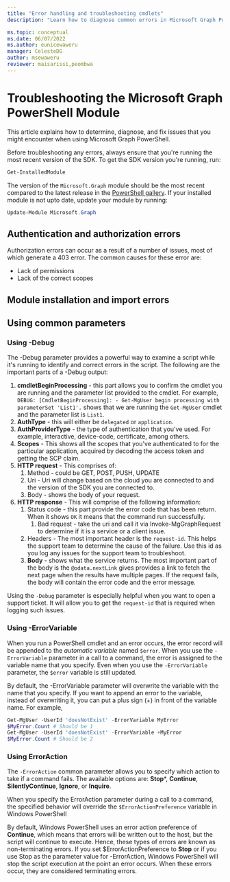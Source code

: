 ```yaml
---
title: "Error handling and troubleshooting cmdlets"
description: "Learn how to diagnose common errors in Microsoft Graph PowerShell"

ms.topic: conceptual
ms.date: 06/07/2022
ms.author: eunicewaweru
manager: CelesteDG
author: msewaweru
reviewer: maisarissi,peombwa
---
```


# Troubleshooting the Microsoft Graph PowerShell Module

This article explains how to determine, diagnose, and fix issues that you might encounter when using Microsoft Graph PowerShell.

Before troubleshooting any errors, always ensure that you're running the most recent version of the SDK. To get the SDK version you're running, run:

```powershell
Get-InstalledModule
```

The version of the `Microsoft.Graph` module should be the most recent compared to the latest release in the [PowerShell gallery](https://www.powershellgallery.com/packages/Microsoft.Graph). If your installed module is not upto date, update your module by running:

```PowerShell
Update-Module Microsoft.Graph
```

## Authentication and authorization errors

Authorization errors can occur as a result of a number of issues, most of which generate a 403 error. The common causes for these error are:

- Lack of permissions
- Lack of the correct scopes

## Module installation and import errors

## Using common parameters

### Using -Debug

The -Debug parameter provides a powerful way to examine a script while it's running to identify and correct errors in the script. The following are the important parts of a -Debug output:

1. **cmdletBeginProcessing** - this part allows you to confirm the cmdlet you are running and the parameter list provided to the cmdlet. For example, `DEBUG: [CmdletBeginProcessing]: - Get-MgUser begin processing with parameterSet 'List1'.` shows that we are running the `Get-MgUser` cmdlet and the parameter list is `List1`.
1. **AuthType** - this will either be `delegated` or `application`.
1. **AuthProviderType** - the type of authentication that you've used. For example, interactive, device-code, certificate, among others.
1. **Scopes** - This shows all the scopes that you've authenticated to for the particular application, acquired by decoding the access token and getting the SCP claim.
1. **HTTP request** - This comprises of:
    1. Method - could be GET, POST, PUSH, UPDATE
    1. Uri - Uri will change based on the cloud you are connected to and the version of the SDK you are connected to.
    1. Body - shows the body of your request.
1. **HTTP response** - This will comprise of the following information:
    1. Status code - this part provide the error code that has been return. When it shows `OK` it means that the command run successfully.
        1. Bad request - take the uri and call it via Invoke-MgGraphRequest to determine if it is a service or a client issue.
    1. Headers - The most important header is the `request-id`. This helps the support team to determine the cause of the failure. Use this id as you log any issues for the support team to troubleshoot.
    1. **Body** - shows what the service returns. The most important part of the body is the `@odata.nextLink` gives provides a link to fetch the next page when the results have multiple pages. If the request fails, the body will contain the error code and the error message.

Using the `-Debug` parameter is especially helpful when you want to open a support ticket. It will allow you to get the `request-id` that is required when logging such issues.

### Using -ErrorVariable

When you run a PowerShell cmdlet and an error occurs, the error record will be appended to the *automatic variable* named `$error`. When you use the `-ErrorVariable` parameter in a call to a command, the error is assigned to the variable name that you specify. Even when you use the `-ErrorVariable` parameter, the `$error` variable is still updated.

By default, the -ErrorVariable parameter will overwrite the variable with the name that you specify. If you want to append an error to the variable, instead of overwriting it, you can put a plus sign (+) in front of the variable name. For example,

```powershell
Get-MgUser -UserId 'doesNotExist' -ErrorVariable MyError
$MyError.Count # Should be 1
Get-MgUser -UserId 'doesNotExist' -ErrorVariable +MyError
$MyError.Count # Should be 2
```

### Using ErrorAction

The `-ErrorAction` common parameter allows you to specify which action to take if a command fails. The available options are: **Stop***, **Continue**, **SilentlyContinue**, **Ignore**, or **Inquire**.

When you specify the ErrorAction parameter during a call to a command, the specified behavior will override the `$ErrorActionPreference` variable in Windows PowerShell

By default, Windows PowerShell uses an error action preference of **Continue**, which means that errors will be written out to the host, but the script will continue to execute. Hence, these types of errors are known as non-terminating errors. If you set $ErrorActionPreference to **Stop** or if you use Stop as the parameter value for -ErrorAction, Windows PowerShell will stop the script execution at the point an error occurs. When these errors occur, they are considered terminating errors.

